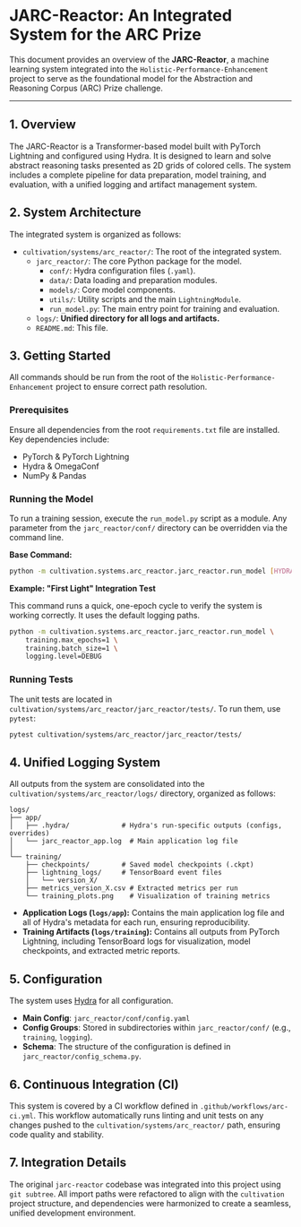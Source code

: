 # JARC-Reactor: An Integrated System for the ARC Prize

This document provides an overview of the **JARC-Reactor**, a machine learning system integrated into the `Holistic-Performance-Enhancement` project to serve as the foundational model for the Abstraction and Reasoning Corpus (ARC) Prize challenge.

---

## 1. Overview

The JARC-Reactor is a Transformer-based model built with PyTorch Lightning and configured using Hydra. It is designed to learn and solve abstract reasoning tasks presented as 2D grids of colored cells. The system includes a complete pipeline for data preparation, model training, and evaluation, with a unified logging and artifact management system.

## 2. System Architecture

The integrated system is organized as follows:

-   `cultivation/systems/arc_reactor/`: The root of the integrated system.
    -   `jarc_reactor/`: The core Python package for the model.
        -   `conf/`: Hydra configuration files (`.yaml`).
        -   `data/`: Data loading and preparation modules.
        -   `models/`: Core model components.
        -   `utils/`: Utility scripts and the main `LightningModule`.
        -   `run_model.py`: The main entry point for training and evaluation.
    -   `logs/`: **Unified directory for all logs and artifacts.**
    -   `README.md`: This file.

## 3. Getting Started

All commands should be run from the root of the `Holistic-Performance-Enhancement` project to ensure correct path resolution.

### Prerequisites

Ensure all dependencies from the root `requirements.txt` file are installed. Key dependencies include:
-   PyTorch & PyTorch Lightning
-   Hydra & OmegaConf
-   NumPy & Pandas

### Running the Model

To run a training session, execute the `run_model.py` script as a module. Any parameter from the `jarc_reactor/conf/` directory can be overridden via the command line.

**Base Command:**
```bash
python -m cultivation.systems.arc_reactor.jarc_reactor.run_model [HYDRA_OVERRIDES]
```

**Example: "First Light" Integration Test**

This command runs a quick, one-epoch cycle to verify the system is working correctly. It uses the default logging paths.

```bash
python -m cultivation.systems.arc_reactor.jarc_reactor.run_model \
    training.max_epochs=1 \
    training.batch_size=1 \
    logging.level=DEBUG
```

### Running Tests

The unit tests are located in `cultivation/systems/arc_reactor/jarc_reactor/tests/`. To run them, use `pytest`:

```bash
pytest cultivation/systems/arc_reactor/jarc_reactor/tests/
```

## 4. Unified Logging System

All outputs from the system are consolidated into the `cultivation/systems/arc_reactor/logs/` directory, organized as follows:

```
logs/
├── app/
│   ├── .hydra/             # Hydra's run-specific outputs (configs, overrides)
│   └── jarc_reactor_app.log  # Main application log file
│
└── training/
    ├── checkpoints/        # Saved model checkpoints (.ckpt)
    ├── lightning_logs/     # TensorBoard event files
    │   └── version_X/
    ├── metrics_version_X.csv # Extracted metrics per run
    └── training_plots.png    # Visualization of training metrics
```

-   **Application Logs (`logs/app`):** Contains the main application log file and all of Hydra's metadata for each run, ensuring reproducibility.
-   **Training Artifacts (`logs/training`):** Contains all outputs from PyTorch Lightning, including TensorBoard logs for visualization, model checkpoints, and extracted metric reports.

## 5. Configuration

The system uses [Hydra](https://hydra.cc/) for all configuration.

-   **Main Config**: `jarc_reactor/conf/config.yaml`
-   **Config Groups**: Stored in subdirectories within `jarc_reactor/conf/` (e.g., `training`, `logging`).
-   **Schema**: The structure of the configuration is defined in `jarc_reactor/config_schema.py`.

## 6. Continuous Integration (CI)

This system is covered by a CI workflow defined in `.github/workflows/arc-ci.yml`. This workflow automatically runs linting and unit tests on any changes pushed to the `cultivation/systems/arc_reactor/` path, ensuring code quality and stability.

## 7. Integration Details

The original `jarc-reactor` codebase was integrated into this project using `git subtree`. All import paths were refactored to align with the `cultivation` project structure, and dependencies were harmonized to create a seamless, unified development environment.
